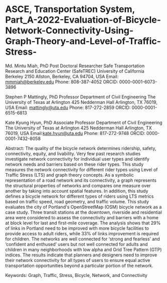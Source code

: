 # ASCE, Transportation System, Part_A-2022-Evaluation-of-Bicycle-Network-Connectivity-Using-Graph-Theory-and-Level-of-Traffic-Stress-

Md. Mintu Miah, PhD
Post Doctoral Researcher
Safe Transportation Research and Education Center (SafeTREC)
University of California Berkeley
2150 Allston, Berkeley, CA 94704, USA
Email: mmmiah@berkeley.edu
Phone: 808-387-4052
ORCID: 0000-0001-6073-3896
	
Stephen P Mattingly, PhD
Professor 
Department of Civil Engineering
The University of Texas at Arlington
425 Nedderman Hall 
Arlington, TX 76019, USA
Email: mattingly@uta.edu
Phone: 817-272-2859
ORCID: 0000-0001-6515-6813
	
Kate Kyung Hyun, PhD
Associate Professor 
Department of Civil Engineering
The University of Texas at Arlington
425 Nedderman Hall 
Arlington, TX 76019, USA
Email:kate.hyun@uta.edu
Phone: 817-272-9748
ORCID: 0000-0001-7432-8058	

 
 Abstract:
The quality of the bicycle network determines ridership, safety, connectivity, equity, and livability. Very few past research studies investigate network connectivity for individual user types and identify network needs and barriers based on these rider types. This study measures the network connectivity for different rider types using Level of Traffic Stress (LTS) and graph theory concepts. As a symbolic representation of a road network and its connectivity, a graph represents the structural properties of networks and compares one measure over another by taking into account spatial features. In addition, this study defines a bicycle network for different types of riders using LTS metrics based on traffic speed, road geometry, and traffic volume. This study evaluates the city of Portland's OpenStreetMap (OSM) bicycle network as a case study. Three transit stations at the downtown, riverside and residential area were considered to assess the connectivity and barriers with a home at block level for last and first-mile coverage. The analysis shows that 29% of links in Portland need to be improved with more bicycle facilities to provide access to adult riders, while 33% of links improvement is required for children. The networks are well connected for ‘strong and fearless’ and ‘confident and enthused’ users but not well connected for adults and children in many neighborhoods with low alpha and Grid Tree Pattern (GTP) indices. The results indicate that planners and designers need to improve their network connectivity for all types of users to ensure equal active transportation opportunities beyond a particular portion of the network. 

Keywords: Graph, Traffic, Stress, Bicycle, Network, and Connectivity
